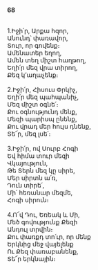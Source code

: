 **68**

\
1.Իջի՛ր, Արքա հզոր,\
Անունդ՝ փառավոր,\
Տուր, որ գովենք։\
Ամենատեր եղող,\
Ամեն տեղ միշտ հաղթող,\
Եղի՛ր մեզ վրա տիրող,\
Քեզ կ’աղաչենք։\
\
2.Իջի՛ր, Հիսուս Փրկիչ,\
Եղի՛ր մեզ պահպանիչ,\
Մեզ միշտ օգնե՛։\
Քու օգնությունդ մենք,\
Մեզի պարիսպ ընենք,\
Քու վրադ մեր հույս դնենք,\
Տե՜ր, մեզ լսե՛։\
\
3.Իջի՛ր, ով Սուրբ Հոգի\
Եվ հիմա տուր մեզի\
Վկայություն,\
Թե Տերն մեզ կը սիրե,\
Մեր սիրտն ա՛ռ,\
Դուն տիրե՛,\
Մի՛ հեռանար մեզմե,\
Հոգի սիրուն։\
\
4.Ո՜վ Դու, Եռեակ և Մի,\
Մեծ գովությունք Քեզի\
Անդուլ տրվին։\
Քու փառքդ տո՛ւր, որ մենք\
Երկնից մեջ վայելենք\
Ու Քեզ փառաբանենք,\
Տե՜ր երկնային։

